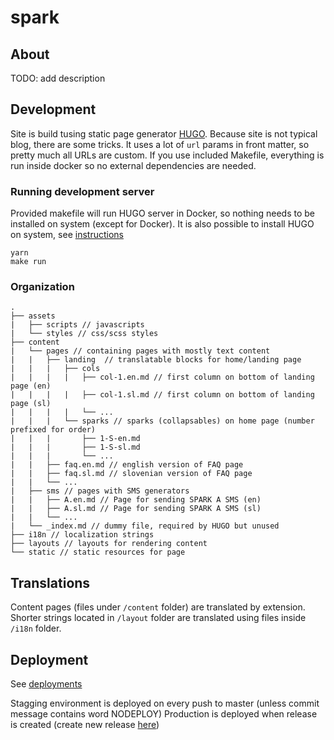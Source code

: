 # spark

## About

TODO: add description

## Development

Site is build tusing static page generator [HUGO](https://gohugo.io). Because site is not typical blog, there are some tricks. It uses a lot of `url` params in front matter, so pretty much all URLs are custom. If you use included Makefile, everything is run inside docker so no external dependencies are needed.

### Running development server

Provided makefile will run HUGO server in Docker, so nothing needs to be installed on system (except for Docker). It is also possible to install HUGO on system, see [instructions](https://gohugo.io/getting-started/installing)

```
yarn
make run
```


### Organization

```
.
├── assets
|   ├── scripts // javascripts
|   └── styles // css/scss styles
├── content
|   └── pages // containing pages with mostly text content
|   |   ├── landing  // translatable blocks for home/landing page
|   |   |   ├── cols
|   |   |   |   ├── col-1.en.md // first column on bottom of landing page (en)
|   |   |   |   ├── col-1.sl.md // first column on bottom of landing page (sl)
|   |   |   |   └── ...
|   |   |   └── sparks // sparks (collapsables) on home page (number prefixed for order)
|   |   |       ├── 1-S-en.md
|   |   |       ├── 1-S-sl.md
|   |   |       └── ...
|   |   ├── faq.en.md // english version of FAQ page
|   |   ├── faq.sl.md // slovenian version of FAQ page
|   |   └── ...
|   ├── sms // pages with SMS generators
|   |   ├── A.en.md // Page for sending SPARK A SMS (en)
|   |   ├── A.sl.md // Page for sending SPARK A SMS (sl)
|   |   └── ...
|   └── _index.md // dummy file, required by HUGO but unused
├── i18n // localization strings
├── layouts // layouts for rendering content
└── static // static resources for page
```

## Translations

Content pages (files under `/content` folder) are translated by extension. Shorter strings located in `/layout` folder are translated using files inside `/i18n` folder.

## Deployment

See [deployments](https://github.com/sledilnik/spark/deployments)

Stagging environment is deployed on every push to master (unless commit message contains word NODEPLOY)
Production is deployed when release is created (create new release [here](https://github.com/sledilnik/spark/releases))